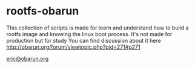 # rootfs-obarun
This collection of scripts is made for learn and understand how to build a rootfs image and knowing the linux boot process. It's not made for production but for study
You can find discussion about it here http://obarun.org/forum/viewtopic.php?pid=271#p271

eric@obarun.org
